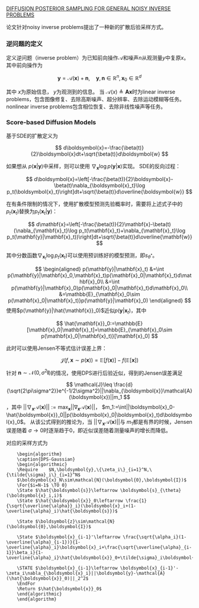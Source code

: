 [DIFFUSION POSTERIOR SAMPLING FOR GENERAL NOISY INVERSE PROBLEMS](https://arxiv.org/pdf/2209.14687)


论文针对noisy inverse problems提出了一种新的扩散后验采样方式。
### 逆问题的定义
定义逆问题（inverse problem）为已知前向操作$\mathcal{A}$和噪声$n$从观测量$y$中复原$x$。其中前向操作为

$$
\boldsymbol{y}=\mathcal{A}(\boldsymbol{x})+\boldsymbol{n},\quad \boldsymbol{y},\boldsymbol{n}\in\mathbb{R}^n,\boldsymbol{x}_0\in\mathbb{R}^d
$$

其中 $x$为原始信息， $y$为观测到的信息。
当 $\mathcal{A}(x)\triangleq \boldsymbol{A}\boldsymbol{x}$时为linear inverse problems，包含图像修复、去除高斯噪声、超分辨率、去除运动模糊等任务。
nonlinear inverse problems包含相位恢复、去除非线性噪声等任务。
### Score-based Diffusion Models
基于SDE的扩散定义为

$$
d\boldsymbol{x}=-\frac{\beta(t)}{2}\boldsymbol{x}dt+\sqrt{\beta(t)}d\boldsymbol{w}
$$

如果想从 $p(\boldsymbol{x}|\boldsymbol{y})$中采样，则可以使用 $\nabla_{\boldsymbol{x}}\log p(\boldsymbol{y}|\boldsymbol{x})$实现。
SDE的反向过程：

$$
d\boldsymbol{x}=\left[-\frac{\beta(t)}{2}\boldsymbol{x}-\beta(t)\nabla_{\boldsymbol{x}_t}\log p_t(\boldsymbol{x}_t)\right]dt+\sqrt{\beta(t)}d\overline{\boldsymbol{w}}
$$

在有条件限制的情况下，使用扩散模型预测先验概率时，需要将上述式子中的$p_t(\mathbf{x}_t)$替换为$p_t(\mathbf{x}_t|\mathbf{y})$：

$$
d\mathbf{x}=\left[-\frac{\beta(t)}{2}\mathbf{x}-\beta(t)(\nabla_{\mathbf{x}_t}\log p_t(\mathbf{x}_t)+\nabla_{\mathbf{x}_t}\log p_t(\mathbf{y}|\mathbf{x}_t))\right]dt+\sqrt{\beta(t)}d\overline{\mathbf{w}}
$$

其中分数函数$\nabla_{\mathbf{x}_t}\log p_t(\mathbf{x}_t)$可以使用预训练好的模型预测，即$s_{\theta^*}$。

$$
\begin{aligned}
p(\mathbf{y}|\mathbf{x}_t)
&=\int p(\mathbf{y}|\mathbf{x}_0,\mathbf{x}_t)p(\mathbf{x}_0|\mathbf{x}_t)d\mathbf{x}_0\\
&=\int p(\mathbf{y}|\mathbf{x}_0)p(\mathbf{x}_0|\mathbf{x}_t)d\mathbf{x}_0\\
&=\mathbb{E}_{\mathbf{x}_0\sim p(\mathbf{x}_0|\mathbf{x}_t)}p(\mathbf{y}|\mathbf{x}_0)
\end{aligned}
$$
使用$p(\mathbf{y}|\hat{\mathbf{x}}_0)$近似$p(\mathbf{y}|\mathbf{x}_t)$，其中

$$
\hat{\mathbf{x}}_0:=\mathbb{E}[\mathbf{x}_0|\mathbf{x}_t]=\mathbb{E}_{\mathbf{x}_0\sim p(\mathbf{x}_0|\mathbf{x}_t)}[\mathbf{x}_0]
$$


此时可以使用Jensen不等式估计误差上界：

$$
\mathcal{J}(f,\mathbf{x}\sim p(\mathbf{x}))=\mathbb{E}[f(\mathbf{x})]-f(\mathbb{E}[\mathbf{x}])
$$

针对 $\boldsymbol{n}\sim\mathcal{N}(0,\sigma^2\boldsymbol{I})$的情况，使用DPS进行后验近似，得到的Jensen误差满足

$$
\mathcal{J}\leq \frac{d}{\sqrt{2\pi\sigma^2}}e^{-1/2\sigma^2}||\nabla_{\boldsymbol{x}}\mathcal{A}(\boldsymbol{x})||m_1
$$
，其中 $||\nabla_{\boldsymbol{x}}\mathcal{A}(\boldsymbol{x})||:=\max_{\boldsymbol{x}}||\nabla_{\boldsymbol{x}}\mathcal{A}(\boldsymbol{x})||$， $m_1:=\int||\boldsymbol{x}_0-\hat{\boldsymbol{x}}_0||p(\boldsymbol{x}_0|\boldsymbol{x}_t)d\boldsymbol{x}_0$。
从该公式得到的推论为，当 $||\nabla_{\boldsymbol{x}}\mathcal{A}(\boldsymbol{x})||$与 $m_1$都是有界的时候，Jensen误差随着 $\sigma\rightarrow 0$时逐渐趋于0，即近似误差随着测量噪声的增长而降低。

对应的采样方式为
```pseudo
    \begin{algorithm}
    \caption{DPS-Gaussian}
    \begin{algorithmic}
	\Require    $N,\boldsymbol{y},\{\zeta_i\}_{i=1}^N,\{\tilde{\sigma}_i\}_{i=1}^N$
    $\boldsymbol{x}_N\sim\mathcal{N}(\boldsymbol{0},\boldsymbol{I})$
    \For{$i=N-1$ \TO 0}
    \State $\hat{\boldsymbol{s}}\leftarrow \boldsymbol{s}_{\theta}(\boldsymbol{x}_i,i)$
    \State $\hat{\boldsymbol{x}}_0\leftarrow \frac{1}{\sqrt{\overline{\alpha}}_i}(\boldsymbol{x}_i+(1-\overline{\alpha}_i)\hat{\boldsymbol{s}})$
    
    \State $\boldsymbol{z}\sim\mathcal{N}(\boldsymbol{0},\boldsymbol{I})$
    
    \State $\boldsymbol{x}_{i-1}'\leftarrow \frac{\sqrt{\alpha_i}(1-\overline{\alpha}_{i-1})}{1-\overline{\alpha}_i}\boldsymbol{x}_i+\frac{\sqrt{\overline{\alpha}_{i-1}}\beta_i}{1-\overline{\alpha}_i}\hat{\boldsymbol{x}}_0+\tilde{\sigma}_i\boldsymbol{z}$
    
    \STATE $\boldsymbol{x}_{i-1}\leftarrow \boldsymbol{x}_{i-1}'-\zeta_i\nabla_{\boldsymbol{x}_i}||\boldsymbol{y}-\mathcal{A}(\hat{\boldsymbol{x}}_0)||_2^2$
    \EndFor
    \Return $\hat{\boldsymbol{x}}_0$
	\end{algorithmic}
    \end{algorithm}
```
